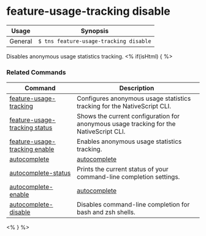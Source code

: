 feature-usage-tracking disable
==========

Usage | Synopsis
------|-------
General | `$ tns feature-usage-tracking disable`

Disables anonymous usage statistics tracking.
<% if(isHtml) { %> 
### Related Commands

Command | Description
----------|----------
[feature-usage-tracking](feature-usage-tracking.html) | Configures anonymous usage statistics tracking for the NativeScript CLI.
[feature-usage-tracking status](feature-usage-tracking-status.html) | Shows the current configuration for anonymous usage tracking for the NativeScript CLI.
[feature-usage-tracking enable](feature-usage-tracking-enable.html) | Enables anonymous usage statistics tracking.
[autocomplete](autocomplete.html) |[autocomplete](autocomplete.html) | Configures your current command-line completion settings.
[autocomplete-status](autocomplete-status.html) | Prints the current status of your command-line completion settings.
[autocomplete-enable](autocomplete-enable.html) |[autocomplete](autocomplete.html) | Configures your current command-line completion settings.
[autocomplete-disable](autocomplete-disable.html) | Disables command-line completion for bash and zsh shells.
<% } %>
